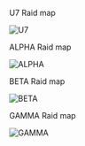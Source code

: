 U7 Raid map

<img src="https://cdn.discordapp.com/attachments/693018843857027142/810089713365024778/unknown.png" alt="U7">

ALPHA Raid map

<img src="https://cdn.discordapp.com/attachments/623889495946952715/804342967804231680/unknown.png" alt="ALPHA">

BETA Raid map

<img src="https://cdn.discordapp.com/attachments/623889495946952715/808016439289577492/unknown.png" alt="BETA">

GAMMA Raid map

<img src="https://cdn.discordapp.com/attachments/623889495946952715/810089833736437800/unknown.png" alt="GAMMA">